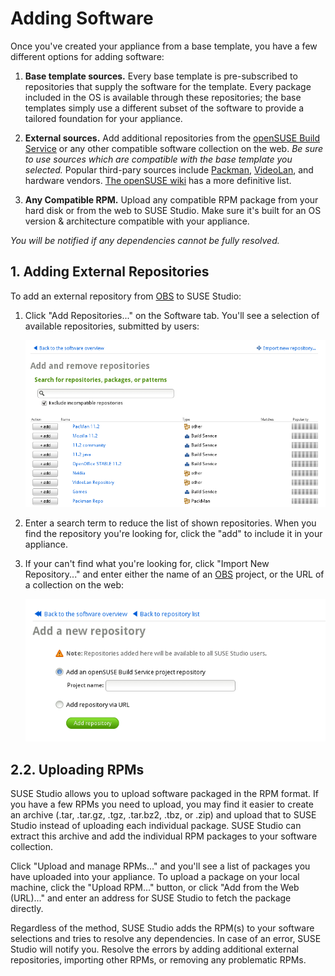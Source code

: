 # Adding Software

Once you've created your appliance from a base template, you have a few
different options for adding software:

1. **Base template sources.**  Every base template is pre-subscribed to
   repositories that supply the software for the template. Every package
   included in the OS is available through these repositories; the base
   templates simply use a different subset of the software to provide a
   tailored foundation for your appliance.

2. **External sources.**  Add additional repositories from the
   [openSUSE Build Service](http://build.opensuse.org) or any other
   compatible software collection on the web. *Be sure to use sources
   which are compatible with the base template you selected.*
   Popular third-pary sources include [Packman](http://packman.links2linux.org/),
   [VideoLan](http://www.videolan.org/vlc/download-suse.html), and
   hardware vendors. [The openSUSE wiki](http://en.opensuse.org/Additional_package_repositories)
   has a more definitive list.

3. **Any Compatible RPM.**  Upload any compatible RPM package from your
   hard disk or from the web to SUSE Studio. Make sure it's built for an
   OS version & architecture compatible with your appliance.

*You will be notified if any dependencies cannot be fully resolved.*


## 1. Adding External Repositories

To add an external repository from [OBS](http://build.opensuse.org) to
SUSE Studio:

1. Click "Add Repositories..." on the Software tab. You'll see
   a selection of available repositories, submitted by users:

   ![Studio Qs Addrepo Overview](studio-qs-addrepo-overview.png)

2. Enter a search term to reduce the list of shown repositories.
   When you find the repository you're looking for, click the "add" to
   include it in your appliance.

3. If your can't find what you're looking for, click "Import New
   Repository..." and enter either the name of an
   [OBS](http://build.opensuse.org) project, or the URL of a collection
   on the web:

   ![Studio Qs Addrepo Import](studio-qs-addrepo-import.png)


## 2.2. Uploading RPMs

SUSE Studio allows you to upload software packaged in the RPM format. If
you have a few RPMs you need to upload, you may find it easier to create
an archive (.tar, .tar.gz, .tgz, .tar.bz2, .tbz, or .zip) and upload
that to SUSE Studio instead of uploading each individual package. SUSE
Studio can extract this archive and add the individual RPM packages to
your software collection.

Click "Upload and manage RPMs..." and you'll see a list of packages you
have uploaded into your appliance. To upload a package on your local
machine, click the "Upload RPM..." button, or click "Add from the Web
(URL)..." and enter an address for SUSE Studio to fetch the package
directly.

Regardless of the method, SUSE Studio adds the RPM(s) to your software
selections and tries to resolve any dependencies. In case of an error,
SUSE Studio will notify you. Resolve the errors by adding additional
external repositories, importing other RPMs, or removing any problematic
RPMs.
